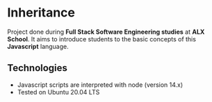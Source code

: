 # Inheritance
Project done during **Full Stack Software Engineering studies** at **ALX School**. It aims to introduce students to the basic concepts of this **Javascript** language.

## Technologies
* Javascript scripts are interpreted with node (version 14.x)
* Tested on Ubuntu 20.04 LTS
